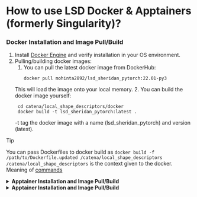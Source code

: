 # How to use LSD Docker & Apptainers (formerly Singularity)?

### Docker Installation and Image Pull/Build
1. Install [Docker Engine](https://docs.docker.com/engine/install/) and verify installation in your OS environment.
2. Pulling/building docker images:
   1. You can pull the latest docker image from DockerHub:
      ```
      docker pull mohinta2892/lsd_sheridan_pytorch:22.01-py3
      ```
     This will load the image onto your local memory.
   2. You can build the docker image yourself:
     ``` 
      cd catena/local_shape_descriptors/docker
      docker build -t lsd_sheridan_pytorch:latest .
     ```
   -t tag the docker image with a name (lsd_sheridan_pytorch) and version (latest).
> [!TIP]
> You can pass Dockerfiles to docker build as ` docker build -f /path/to/Dockerfile.updated /catena/local_shape_descriptors `
> `/catena/local_shape_descriptors` is the context given to the docker. Meaning of [commands](https://docs.docker.com/reference/cli/docker/image/build/)

<details close> 
<summary> <strong> Apptainer Installation and Image Pull/Build  </strong> </summary>
<br>
   1. Install [Apptainer](https://apptainer.org/docs/admin/1.0/installation.html#) and verify in your OS environment.
   2. Build the apptainer:
   ```
   sudo apptainer build lsd_sheridan_pytorch_2201py3.sif docker://mohinta2892/lsd_sheridan_pytorch:22.01-py3
   ```
   Customise your build (e.g., writable sandbox) by following instructions [here](https://apptainer.org/docs/user/1.0/build_a_container.html).
   > [!WARNING]
   > Apptainer have not been extensively tested yet across High-Performance-Computing environments. Hence, there may be issues.

</details>

<details close> 
<summary><strong>Apptainer Installation and Image Pull/Build</strong></summary>
<br>
1. Install <a href="https://apptainer.org/docs/admin/1.0/installation.html#">Apptainer</a> and verify in your OS environment.<br>
2. Build the apptainer:<br>
<code>sudo apptainer build lsd_sheridan_pytorch_2201py3.sif docker://mohinta2892/lsd_sheridan_pytorch:22.01-py3</code><br>
Customize your build (e.g., writable sandbox) by following instructions <a href="https://apptainer.org/docs/user/1.0/build_a_container.html">here</a>.<br>
&gt; [!WARNING]<br>
&gt; Apptainer have not been extensively tested yet across High-Performance-Computing environments. Hence, there may be issues.
</details>
